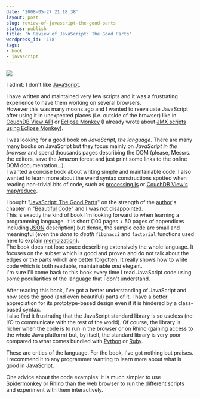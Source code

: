 ```yaml
---
date: '2008-05-27 21:18:38'
layout: post
slug: review-of-javascript-the-good-parts
status: publish
title: '⚑ Review of JavaScript: The Good Parts'
wordpress_id: '178'
tags:
- book
- javascript
---
```


[![](http://oreilly.com/catalog/covers/9780596517748_cat.gif)](http://oreilly.com/catalog/9780596517748/)

I admit: I don't like [JavaScript][wikipedia-js]. 

I have written and maintained very few scripts and it was a frustrating experience to have them working on several browsers.  
However this was many moons ago and I wanted to reevaluate JavaScript after using it in unexpected places (i.e. outside of the browser) like in [CouchDB View API][couchdb-view-api] or [Eclipse Monkey][eclipse-monkey] (I already wrote about [JMX scripts using Eclipse Monkey][jmx-with-eclipse-monkey]).

I was looking for a good book on _JavaScript, the language_.
There are many many books on JavaScript but they focus mainly on _JavaScript in the browser_ and spend thousands pages describing the DOM (please, Messrs. the editors, save the Amazon forest and just print some links to the online DOM documentation...).  
I wanted a concise book about writing simple and maintainable code. I also wanted to learn more about the weird syntax constructions spotted when reading non-trivial bits of code, such as [processing.js][processingjs] or [CouchDB View's map/reduce][couchdb-js].

I bought "[JavaScript: The Good Parts][javascript-good-parts]" on the strength of the [author][crockford]'s chapter in "[Beautiful Code][beautiful-code]" and I was not disappointed.  
This is exactly the kind of book I'm looking forward to when learning a programming language. It is short (100 pages + 50 pages of appendixes including [JSON][json] description) but dense, the sample code are small and meaningful (even the _done to death_ `fibonacci` and `factorial` functions used here to explain [memoization][memoization]).  
The book does not lose space describing extensively the whole language. It focuses on the subset which is good and proven and do not talk about the edges or the parts which are better forgotten. It really shows how to write code which is both readable, maintainable _and_ elegant.   
I'm sure I'll come back to this book every time I read JavaScript code using some peculiarities of the language that I don't understand.

After reading this book, I've got a better understanding of JavaScript and now sees the good (and even beautiful) parts of it.
I have a better appreciation for its prototype-based design even if it is hindered by a class-based syntax.  
I also find it frustrating that the JavaScript standard library is so useless (no I/O to communicate with the rest of the world). Of course, the library is richer when the code is to run in the browser or on Rhino (gaining access to the whole Java platform) but, by itself, the standard library is very poor compared to what comes bundled with [Python][python] or [Ruby][ruby].

These are critics of the language. For the book, I've got nothing but praises. I recommend it to any programmer wanting to learn more about what is good in JavaScript.

One advice about the code examples: it is much simpler to use [Spidermonkey][spidermonkey] or [Rhino][rhino] than the web browser to run the different scripts and experiment with them interactively.

[wikipedia-js]: http://en.wikipedia.org/wiki/JavaScript
[javascript-good-parts]: http://oreilly.com/catalog/9780596517748/
[couchdb-view-api]: http://wiki.apache.org/couchdb/HttpViewApi
[couchdb-js]: http://svn.apache.org/viewvc/incubator/couchdb/trunk/share/server/main.js?view=markup
[spidermonkey]: http://www.mozilla.org/js/spidermonkey/
[rhino]: http://www.mozilla.org/rhino/
[eclipse-monkey]: http://www.eclipse.org/dash/monkey-help.php?key=writing
[jmx-with-eclipse-monkey]: http://jmesnil.net/weblog/2007/05/23/jmx-scripts-with-eclipse-monkey/
[processingjs]: http://ejohn.org/blog/processingjs/
[io]: http://www.iolanguage.com/
[json]: http://json.org/
[memoization]: http://en.wikipedia.org/wiki/Memoization
[beautiful-code]: http://www.oreilly.com/catalog/9780596510046/
[crockford]: http://www.crockford.com/
[python]: http://python.org/
[ruby]: http://www.ruby-lang.org/fr/
